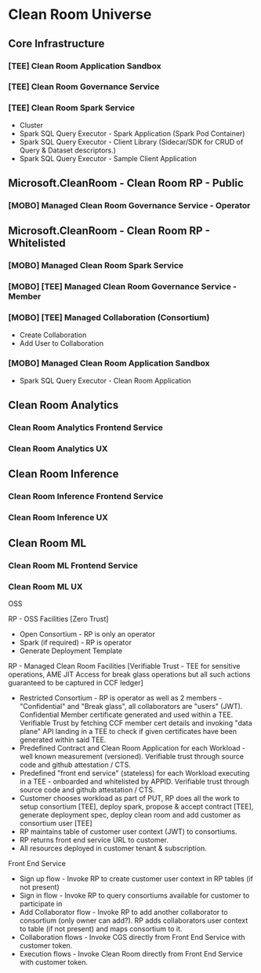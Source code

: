 # Clean Room Universe

## Core Infrastructure

### [TEE] Clean Room Application Sandbox

### [TEE] Clean Room Governance Service

### [TEE] Clean Room Spark Service

- Cluster
- Spark SQL Query Executor - Spark Application (Spark Pod Container)
- Spark SQL Query Executor - Client Library (Sidecar/SDK for CRUD of Query & Dataset descriptors.)
- Spark SQL Query Executor - Sample Client Application

## Microsoft.CleanRoom - Clean Room RP - Public

### [MOBO] Managed Clean Room Governance Service - Operator

## Microsoft.CleanRoom - Clean Room RP - Whitelisted

### [MOBO] Managed Clean Room Spark Service

### [MOBO] [TEE] Managed Clean Room Governance Service - Member

### [MOBO] [TEE] Managed Collaboration (Consortium)

- Create Collaboration
- Add User to Collaboration

### [MOBO] Managed Clean Room Application Sandbox

- Spark SQL Query Executor - Clean Room Application

## Clean Room Analytics

### Clean Room Analytics Frontend Service

### Clean Room Analytics UX

## Clean Room Inference

### Clean Room Inference Frontend Service

### Clean Room Inference UX

## Clean Room ML

### Clean Room ML Frontend Service

### Clean Room ML UX

OSS

RP - OSS Facilities [Zero Trust]

- Open Consortium - RP is only an operator
- Spark (if required) - RP is operator
- Generate Deployment Template

RP - Managed Clean Room Facilities [Verifiable Trust - TEE for sensitive operations, AME JIT Access for break glass operations but all such actions guaranteed to be captured in CCF ledger]

- Restricted Consortium - RP is operator as well as 2 members - "Confidential" and "Break glass", all collaborators are "users" (JWT). Confidential Member certificate generated and used within a TEE. Verifiable Trust by fetching CCF member cert details and invoking "data plane" API landing in a TEE to check if given certificates have been generated within said TEE.
- Predefined Contract and Clean Room Application for each Workload - well known measurement (versioned). Verifiable trust through source code and github attestation / CTS.
- Predefined "front end service" (stateless) for each Workload executing in a TEE - onboarded and whitelisted by APPID. Verifiable trust through source code and github attestation / CTS.
- Customer chooses workload as part of PUT, RP does all the work to setup consortium [TEE], deploy spark, propose & accept contract [TEE], generate deployment spec, deploy clean room and add customer as consortium user [TEE]
- RP maintains table of customer user context (JWT) to consortiums.
- RP returns front end service URL to customer.
- All resources deployed in customer tenant & subscription.

Front End Service

- Sign up flow - Invoke RP to create customer user context in RP tables (if not present)
- Sign in flow - Invoke RP to query consortiums available for customer to participate in
- Add Collaborator flow - Invoke RP to add another collaborator to consortium (only owner can add?). RP adds collaborators user context to table (if not present) and maps consortium to it.
- Collaboration flows - Invoke CGS directly from Front End Service with customer token.
- Execution flows - Invoke Clean Room directly from Front End Service with customer token.

